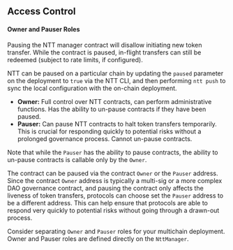 ## Access Control

#### Owner and Pauser Roles

Pausing the NTT manager contract will disallow initiating new token transfer. While the contract is paused, in-flight transfers can still be redeemed (subject to rate limits, if configured).

NTT can be paused on a particular chain by updating the `paused` parameter on the deployment to `true` via the NTT CLI, and then performing `ntt push` to sync the local configuration with the on-chain deployment.

*   **Owner:** Full control over NTT contracts, can perform administrative functions. Has the ability to un-pause contracts if they have been paused.
*   **Pauser:** Can pause NTT contracts to halt token transfers temporarily. This is crucial for responding quickly to potential risks without a prolonged governance process. Cannot un-pause contracts.

Note that while the `Pauser` has the ability to pause contracts, the ability to un-pause contracts is callable only by the `Owner`.

The contract can be paused via the contract `Owner` or the `Pauser` address. Since the contract `Owner` address is typically a multi-sig or a more complex DAO governance contract, and pausing the contract only affects the liveness of token transfers, protocols can choose set the `Pauser` address to be a different address. This can help ensure that protocols are able to respond very quickly to potential risks without going through a drawn-out process.

Consider separating `Owner` and `Pauser` roles for your multichain deployment. Owner and Pauser roles are defined directly on the `NttManager`.
